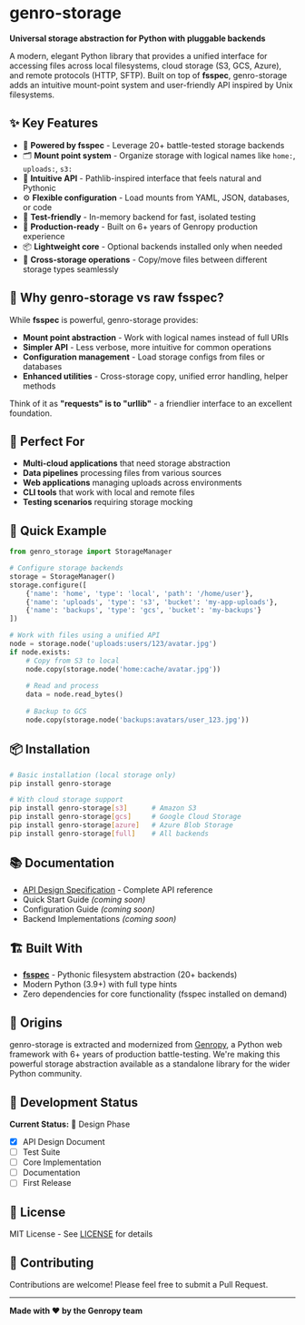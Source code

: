 # genro-storage

**Universal storage abstraction for Python with pluggable backends**

A modern, elegant Python library that provides a unified interface for accessing files across local filesystems, cloud storage (S3, GCS, Azure), and remote protocols (HTTP, SFTP). Built on top of **fsspec**, genro-storage adds an intuitive mount-point system and user-friendly API inspired by Unix filesystems.

## ✨ Key Features

- 🔌 **Powered by fsspec** - Leverage 20+ battle-tested storage backends
- 🗂️ **Mount point system** - Organize storage with logical names like `home:`, `uploads:`, `s3:`
- 🎯 **Intuitive API** - Pathlib-inspired interface that feels natural and Pythonic
- ⚙️ **Flexible configuration** - Load mounts from YAML, JSON, databases, or code
- 🧪 **Test-friendly** - In-memory backend for fast, isolated testing
- 🚀 **Production-ready** - Built on 6+ years of Genropy production experience
- 📦 **Lightweight core** - Optional backends installed only when needed
- 🔄 **Cross-storage operations** - Copy/move files between different storage types seamlessly

## 🤔 Why genro-storage vs raw fsspec?

While **fsspec** is powerful, genro-storage provides:

- **Mount point abstraction** - Work with logical names instead of full URIs
- **Simpler API** - Less verbose, more intuitive for common operations
- **Configuration management** - Load storage configs from files or databases
- **Enhanced utilities** - Cross-storage copy, unified error handling, helper methods

Think of it as **"requests" is to "urllib"** - a friendlier interface to an excellent foundation.

## 🎯 Perfect For

- **Multi-cloud applications** that need storage abstraction
- **Data pipelines** processing files from various sources
- **Web applications** managing uploads across environments
- **CLI tools** that work with local and remote files
- **Testing scenarios** requiring storage mocking

## 🚀 Quick Example

```python
from genro_storage import StorageManager

# Configure storage backends
storage = StorageManager()
storage.configure([
    {'name': 'home', 'type': 'local', 'path': '/home/user'},
    {'name': 'uploads', 'type': 's3', 'bucket': 'my-app-uploads'},
    {'name': 'backups', 'type': 'gcs', 'bucket': 'my-backups'}
])

# Work with files using a unified API
node = storage.node('uploads:users/123/avatar.jpg')
if node.exists:
    # Copy from S3 to local
    node.copy(storage.node('home:cache/avatar.jpg'))
    
    # Read and process
    data = node.read_bytes()
    
    # Backup to GCS
    node.copy(storage.node('backups:avatars/user_123.jpg'))
```

## 📦 Installation

```bash
# Basic installation (local storage only)
pip install genro-storage

# With cloud storage support
pip install genro-storage[s3]      # Amazon S3
pip install genro-storage[gcs]     # Google Cloud Storage
pip install genro-storage[azure]   # Azure Blob Storage
pip install genro-storage[full]    # All backends
```

## 📚 Documentation

- [API Design Specification](API_DESIGN.md) - Complete API reference
- Quick Start Guide *(coming soon)*
- Configuration Guide *(coming soon)*
- Backend Implementations *(coming soon)*

## 🏗️ Built With

- **[fsspec](https://filesystem-spec.readthedocs.io/)** - Pythonic filesystem abstraction (20+ backends)
- Modern Python (3.9+) with full type hints
- Zero dependencies for core functionality (fsspec installed on demand)

## 🤝 Origins

genro-storage is extracted and modernized from [Genropy](https://github.com/genropy/genropy), a Python web framework with 6+ years of production battle-testing. We're making this powerful storage abstraction available as a standalone library for the wider Python community.

## 🔧 Development Status

**Current Status:** 🚧 Design Phase

- [x] API Design Document
- [ ] Test Suite
- [ ] Core Implementation
- [ ] Documentation
- [ ] First Release

## 📄 License

MIT License - See [LICENSE](LICENSE) for details

## 🙏 Contributing

Contributions are welcome! Please feel free to submit a Pull Request.

---

**Made with ❤️ by the Genropy team**

